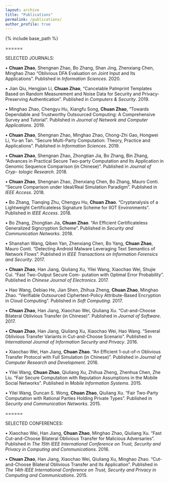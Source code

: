 ```yaml
---
layout: archive
title: "Publications"
permalink: /publications/
author_profile: true
---
```



{% include base_path %}

======

SELECTED JOURNALS:

• <b>Chuan Zhao</b>, Shengnan Zhao, Bo Zhang, Shan Jing, Zhenxiang Chen, Minghao Zhao “Oblivious DFA Evaluation on Joint Input and Its Applications”. Published in <i>Information Sciences</i>. 2020.

• Jian Qiu, Hengjian Li, <b>Chuan Zhao</b>, “Cancelable Palmprint Templates Based on Random Measurement and Noise Data for Security and Privacy-Preserving Authentication”. Published in <i>Computers & Security</i>. 2019.

• Minghao Zhao, Chengyu Hu, Xiangfu Song, <b>Chuan Zhao</b>, “Towards Dependable and Trustworthy Outsourced Computing: A Comprehensive Survey and Tutorial”. Published in <i>Journal of Network and Computer Applications</i>. 2019.

• <b>Chuan Zhao</b>, Shengnan Zhao, Minghao Zhao, Chong-Zhi Gao, Hongwei Li, Yu-an Tan. “Secure Multi-Party Computation: Theory, Practice and Applications”. Published in <i>Information Sciences</i>. 2019.

• <b>Chuan Zhao</b>, Shengnan Zhao, Zhongtian Jia, Bo Zhang, Bin Zhang, “Advances in Practical Secure Two-party Computation and Its Application in Genomic Sequence Comparison (in Chinese)”. Published in <i>Journal of Cryp- tologic Research</i>. 2018.

• <b>Chuan Zhao</b>, Shengnan Zhao, Zhenxiang Chen, Bo Zhang, Mauro Conti. “Secure Comparison under Ideal/Real Simulation Paradigm”. Published in <i>IEEE Access</i>. 2018.

• Bo Zhang, Tianqing Zhu, Chengyu Hu, <b>Chuan Zhao</b>. “Cryptanalysis of a Lightweight Certificateless Signature Scheme for IIOT Environments”. Published in <i>IEEE Access</i>. 2018.

• Bo Zhang, Zhongtian Jia, <b>Chuan Zhao</b>. “An Efficient Certificateless Generalized Signcryption Scheme”. Published in <i>Security and Communication Networks</i>. 2018.

• Shanshan Wang, Qiben Yan, Zhenxiang Chen, Bo Yang, <b>Chuan Zhao</b>, Mauro Conti. “Detecting Android Malware Leveraging Text Semantics of Network Flows”. Published in <i>IEEE Transactions on Information Forensics and Security</i>. 2017.

• <b>Chuan Zhao</b>, Han Jiang, Qiuliang Xu, Yilei Wang, Xiaochao Wei, Shujie Cui. “Fast Two-Output Secure Com- putation with Optimal Error Probability”. Published in <i>Chinese Journal of Electronics</i>. 2017.

• Hao Wang, Debiao He, Jian Shen, Zhihua Zheng, <b>Chuan Zhao</b>, Minghao Zhao. “Verifiable Outsourced Ciphertext-Policy Attribute-Based Encryption in Cloud Computing”. Published in <i>Soft Computing</i>. 2017.

• <b>Chuan Zhao</b>, Han Jiang, Xiaochao Wei, Qiuliang Xu. “Cut-and-Choose Bilateral Oblivious Transfer (in Chinese)”. Published in <i>Journal of Software</i>. 2017.

• <b>Chuan Zhao</b>, Han Jiang, Qiuliang Xu, Xiaochao Wei, Hao Wang. “Several Oblivious Transfer Variants in Cut-and-Choose Scenario”. Published in <i>International Journal of Information Security and Privacy</i>. 2016.

• Xiaochao Wei, Han Jiang, <b>Chuan Zhao</b>. “An Efficient 1-out-of-n Oblivious Transfer Protocol with Full Simulation (in Chinese)”. Published in <i>Journal of Computer Research and Development</i>. 2016.

• Yilei Wang, <b>Chuan Zhao</b>, Qiuliang Xu, Zhihua Zheng, Zhenhua Chen, Zhe Liu. “Fair Secure Computation with Reputation Assumptions in the Mobile Social Networks”. Published in <i>Mobile Information Systems</i>. 2015.

• Yilei Wang, Duncan S. Wong, <b>Chuan Zhao</b>, Qiuliang Xu. “Fair Two-Party Computation with Rational Parties Holding Private Types”. Published in <i>Security and Communication Networks</i>. 2015.

======

SELECTED CONFERENCES:

• Xiaochao Wei, Han Jiang, <b>Chuan Zhao</b>, Minghao Zhao, Qiuliang Xu. “Fast Cut-and-Choose Bilateral Oblivious Transfer for Malicious Adversaries”. Published in <i>The 15th IEEE International Conference on Trust, Security and Privacy in Computing and Communications</i>. 2016.

• <b>Chuan Zhao</b>, Han Jiang, Xiaochao Wei, Qiuliang Xu, Minghao Zhao. “Cut-and-Choose Bilateral Oblivious Transfer and Its Application”. Published in <i>The 14th IEEE International Conference on Trust, Security and Privacy in Computing and Communications</i>. 2015.
